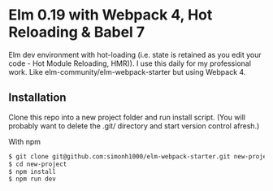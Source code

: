 # Elm 0.19 with Webpack 4, Hot Reloading & Babel 7

Elm dev environment with hot-loading (i.e. state is retained as you edit your code - Hot Module Reloading, HMR)). I use this daily for my professional work. Like elm-community/elm-webpack-starter but using Webpack 4.

## Installation

Clone this repo into a new project folder and run install script.
(You will probably want to delete the .git/ directory and start version control afresh.)

With npm

```sh
$ git clone git@github.com:simonh1000/elm-webpack-starter.git new-project
$ cd new-project
$ npm install
$ npm run dev
```

